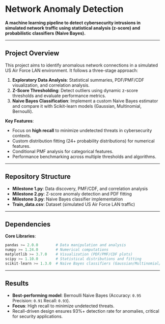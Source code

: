 # Network Anomaly Detection  
**A machine learning pipeline to detect cybersecurity intrusions in simulated network traffic using statistical analysis (z-score) and probabilistic classifiers (Naive Bayes).**

---

## Project Overview  
This project aims to identify anomalous network connections in a simulated US Air Force LAN environment. It follows a three-stage approach:  
1. **Exploratory Data Analysis**: Statistical summaries, PDF/PMF/CDF visualization, and correlation analysis.  
2. **Z-Score Thresholding**: Detect outliers using dynamic z-score thresholds and evaluate performance metrics.  
3. **Naive Bayes Classification**: Implement a custom Naive Bayes estimator and compare it with Scikit-learn models (Gaussian, Multinomial, Bernoulli).  

**Key Features**:  
- Focus on **high recall** to minimize undetected threats in cybersecurity contexts.  
- Custom distribution fitting (24+ probability distributions) for numerical features.  
- Conditional PMF analysis for categorical features.  
- Performance benchmarking across multiple thresholds and algorithms.

---

## Repository Structure  
- **Milestone 1.py**: Data discovery, PMF/CDF, and correlation analysis  
- **Milestone 2.py**: Z-score anomaly detection and PDF fitting  
- **Milestone 3.py**: Naive Bayes classifier implementation  
- **Train_data.csv**: Dataset (simulated US Air Force LAN traffic) 

---

## Dependencies  
**Core Libraries**:  
```python
pandas >= 2.0.0        # Data manipulation and analysis  
numpy >= 1.24.0        # Numerical computations  
matplotlib >= 3.7.0    # Visualization (PDF/PMF/CDF plots)  
scipy >= 1.10.0        # Statistical distributions and fitting  
scikit-learn >= 1.3.0  # Naive Bayes classifiers (Gaussian/Multinomial/Bernoulli)
```

---

## Results
- **Best-performing model**: Bernoulli Naive Bayes (Accuracy: `0.95` Precision: `0.91` Recall: `0.93`).
- **Focus**: High recall to minimize undetected threats.
- Recall-driven design ensures 93%+ detection rate for anomalies, critical for security applications.
